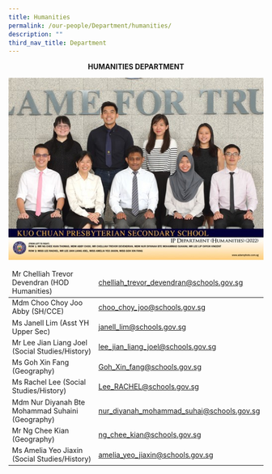 ```yaml
---
title: Humanities
permalink: /our-people/Department/humanities/
description: ""
third_nav_title: Department
---
```

**<center>HUMANITIES DEPARTMENT</center>**


![](/images/Our%20People/Departments/humans.jpg)


<table>
<thead>
  <tr>
    <td>Mr Chelliah Trevor Devendran (HOD Humanities)</td>
    <td><a href="mailto:chelliah_trevor_devendran@schools.gov.sg">chelliah_trevor_devendran@schools.gov.sg</a></td>
  </tr>
</thead>
<tbody>
  <tr>
    <td>Mdm Choo Choy Joo Abby (SH/CCE)</td>
    <td><a href="mailto:choo_choy_joo@schools.gov.sg">choo_choy_joo@schools.gov.sg</a></td>
  </tr>
	 <tr>
    <td>Ms Janell Lim (Asst YH Upper Sec)</td>
    <td><a href="mailto:janell_lim@schools.gov.sg">janell_lim@schools.gov.sg</a></td>
  </tr>
  <tr>
    <td>Mr Lee Jian Liang Joel (Social Studies/History)</td>
    <td><a href="mailto:lee_jian_liang_joel@schools.gov.sg">lee_jian_liang_joel@schools.gov.sg</a></td>
  </tr>
  <tr>
    <td>Ms Goh Xin Fang (Geography)</td>
    <td><a href="mailto:Goh_Xin_fang@schools.gov.sg">Goh_Xin_fang@schools.gov.sg</a></td>
  </tr>
  <tr>
    <td>Ms Rachel Lee (Social Studies/History)</td>
    <td><a href="mailto:Lee_RACHEL@schools.gov.sg">Lee_RACHEL@schools.gov.sg</a></td>
  </tr>
  <tr>
    <td>Mdm Nur Diyanah Bte Mohammad Suhaini (Geography)</td>
    <td><a href="mailto:nur_diyanah_mohammad_suhai@schools.gov.sg">nur_diyanah_mohammad_suhai@schools.gov.sg</a></td>
  </tr>
  <tr>
    <td>Mr Ng Chee Kian (Geography)</td>
    <td><a href="mailto:ng_chee_kian@schools.gov.sg">ng_chee_kian@schools.gov.sg</a></td>
  </tr>
  <tr>
    <td>Ms Amelia Yeo Jiaxin (Social Studies/History)</td>
    <td><a href="mailto:amelia_yeo_jiaxin@schools.gov.sg">amelia_yeo_jiaxin@schools.gov.sg</a></td>
  </tr>

</tbody>
</table>
